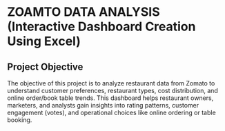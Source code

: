 # ZOAMTO  DATA  ANALYSIS (Interactive Dashboard Creation Using Excel)
## Project Objective
The objective of this project is to analyze restaurant data from Zomato to understand customer preferences, restaurant types, cost distribution, and online order/book table trends.
This dashboard helps restaurant owners, marketers, and analysts gain insights into rating patterns, customer engagement (votes), and operational choices like online ordering or table booking.
